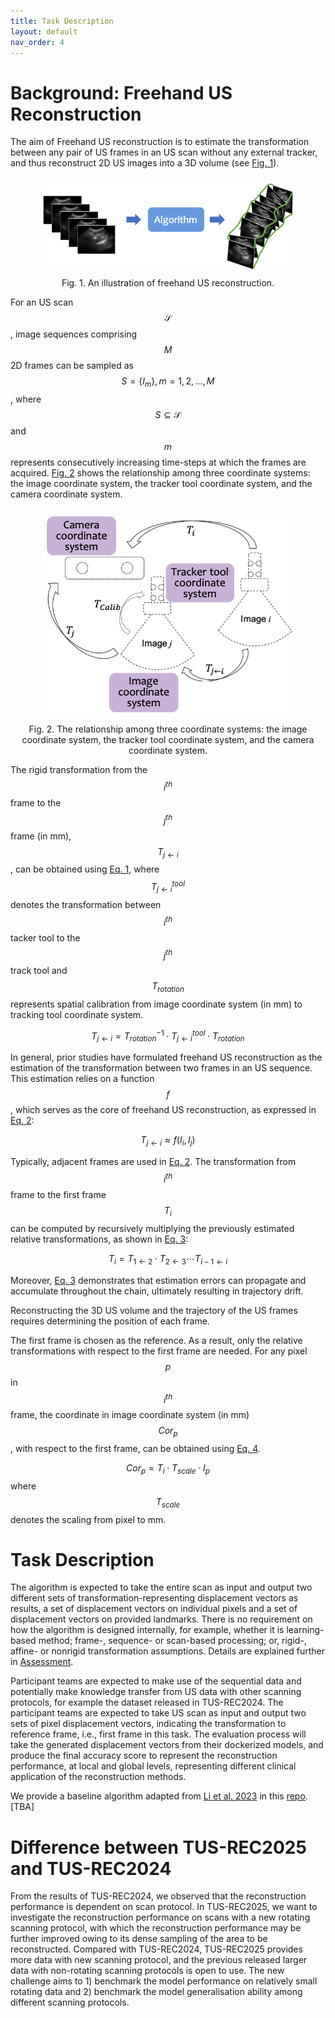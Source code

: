 ```yaml
---
title: Task Description
layout: default
nav_order: 4
---
```


# Background: Freehand US Reconstruction

The aim of Freehand US reconstruction is to estimate the transformation between any pair of US frames in an US scan without any external tracker, and thus reconstruct 2D US images into a 3D volume (see [Fig. 1](#figure1)).

<div align=center>
  <a 
  target="_blank"><img 
  style="padding: 10px;" 
  src="img/rec.png" 
  width=400px
  id="figure1">
  
</a>
</div >

<div align=center>
Fig. 1. An illustration of freehand US reconstruction.
</div >
<!-- <p align="center">
  <img src="img2025/rec.png" />
</p> -->
<!-- <figure>
  <img src="img2025/rec.png" alt="An example workflow of freehand US reconstruction" width="400"/>
  <figcaption>Figure 1: An example workflow of freehand US reconstruction.</figcaption>
</figure> -->


For an US scan $$\mathcal{S}$$, image sequences comprising $$M$$ 2D frames can be sampled as $$S=\{I_m\}, m=1,2,...,M$$, where $$S \subseteq {\mathcal{S}}$$ and $$m$$ represents consecutively increasing time-steps at which the frames are acquired. [Fig. 2](#figure2) shows the relationship among three coordinate systems: the image coordinate system, the tracker tool coordinate system, and the camera coordinate system.  
<div align=center>
  <a 
  target="_blank"><img 
  style="padding: 10px;" 
  src="img/coordinate_system.png" 
  width=400px
  id="figure2">
  
</a>

</div >
<div align=center>
Fig. 2. The relationship among three coordinate systems: the image coordinate system, the tracker tool coordinate system, and the camera coordinate system.
</div>


The rigid transformation from the $$i^{th}$$ frame to the $$j^{th}$$ frame (in mm), $$T_{j\leftarrow i}$$, can be obtained using [Eq. 1](#transformation), where $$T_{j\leftarrow i}^{tool}$$ denotes the transformation between $$i^{th}$$ tacker tool to the $$j^{th}$$ track tool and $$T_{rotation}$$ represents spatial calibration from image coordinate system (in mm) to tracking tool coordinate system.

<a id="transformation"></a>
$$
\begin{equation}
T_{j\leftarrow i}= T_{rotation}^{-1} \cdot T_{j\leftarrow i}^{tool} \cdot T_{rotation} \tag{1}
\end{equation}
$$
<!-- , 1 \leq i<j \leq M  -->

In general, prior studies have formulated freehand US reconstruction as the estimation of the transformation between two frames in an US sequence. This estimation relies on a function $$f$$, which serves as the core of freehand US reconstruction, as expressed in [Eq. 2](#freehandUS): 

<a id="freehandUS"></a>
$$
\begin{equation}
T_{j\leftarrow i} \approx f(I_i, I_j) \tag{2}
\end{equation}
$$

Typically, adjacent frames are used in [Eq. 2](#freehandUS). The transformation from $$i^{th}$$ frame to the first frame $$T_i$$ can be computed by recursively multiplying the previously estimated relative transformations, as shown in [Eq. 3](#chain-multiplying):

<a id="chain-multiplying"></a>
$$
\begin{equation}
T_i= T_{1\leftarrow 2} \cdot T_{2\leftarrow 3}  \cdots  T_{i-1\leftarrow i} \tag{3}
\end{equation}
$$

Moreover, [Eq. 3](#chain-multiplying) demonstrates that estimation errors can propagate and accumulate throughout the chain, ultimately resulting in trajectory drift.

Reconstructing the 3D US volume and the trajectory of the US frames requires determining the position of each frame. 
<!-- Since freehand US systems lack an absolute coordinate system, t -->
The first frame is chosen as the reference. As a result, only the relative transformations with respect to the first frame are needed.
For any pixel $$p$$ in $$i^{th}$$ frame, the coordinate in image coordinate system (in mm) $$Cor_p$$, with respect to the first frame, can be obtained using [Eq. 4](#coordinate).

<a id="coordinate"></a>
$$
\begin{equation}
Cor_p = T_i \cdot T_{scale} \cdot I_p \tag{4}
\end{equation}
$$
where $$T_{scale}$$ denotes the scaling from pixel to mm.
<!-- where $T_i$ denotes the transformation from $i^{th}$ frame to the first frame. -->




# Task Description


The algorithm is expected to take the entire scan as input and output two different sets of
transformation-representing displacement vectors as results, a set of displacement vectors on individual pixels and a set of displacement vectors on provided landmarks. There is no requirement on how the algorithm is designed internally, for example, whether it is learning-based method; frame-, sequence- or scan-based processing; or, rigid-, affine- or nonrigid transformation assumptions. Details are explained further in [Assessment](assessment.html).

Participant teams are expected to make use of the sequential data and potentially make knowledge transfer from US data with other scanning protocols, for example the dataset released in TUS-REC2024. The participant teams are expected to take US scan as input and output two sets of pixel displacement vectors, indicating the transformation to reference frame, i.e., first frame in this task. The evaluation process will take the generated displacement vectors from their dockerized models, and produce the final accuracy score to represent the reconstruction performance, at local and global levels, representing different clinical application of the reconstruction methods.

We provide a baseline algorithm adapted from <a href="https://doi.org/10.1109/TBME.2023.3325551" target="_blank">Li et al. 2023</a> in this <a href="TBA" target="_blank">repo</a>. [TBA]

<!-- # Application scenarios

Trackless 3D freehand US reconstruction will be useful in clinical practice where 3D visualisation is required but external trackers are not allowed or inaccessible. By estimating the relative transformations among US frames using solely 2D US images, the 3D position for each US frame could be calculated and thus the entire US scan could be reconstructed without using any information from external trackers. -->

# Difference between TUS-REC2025 and TUS-REC2024

<!-- From the results of TUS-REC2024, we observed that the reconstruction performance is dependent on scan protocol. TUS-REC2025 presents a different scanning protocol, in addition to the previous TUS-REC2024 non-rotation-based protocols. The new scans include more diverse probe movement such as rotating and tilting at various angles. The new data may further improve reconstruction performance owing to dense sampling of the area-to-be-reconstructed. With 3D reconstruction as the challenge task, TUS-REC2025 aims to 1) benchmark the model performance on the new rotating data, and 2) validate the model generalisation ability among different scan protocols. The outcome of the challenge includes 1) providing in open access the new US dataset with accurate positional information; 2) establishing the first benchmark for 3D US reconstruction for rotating scans, suitable for modern learning-based data-driven approaches.

Compared with TUS-REC2024, TUS-REC2025 provides more data with new scanning protocol, and the previous released larger data with non-rotating scanning protocols is open to use. The new challenge aims to 1) benchmark the model performance on relatively small rotating data and 2) benchmark the model generalisation ability among different scanning protocols. -->

From the results of TUS-REC2024, we observed that the reconstruction performance is dependent on scan protocol. In TUS-REC2025, we want to investigate the reconstruction performance on scans with a new rotating scanning protocol, with which the reconstruction performance may be further improved owing to its dense sampling of the area to be reconstructed. Compared with TUS-REC2024, TUS-REC2025 provides more data with new scanning protocol, and the previous released larger data with non-rotating scanning protocols is open to use. The new challenge aims to 1) benchmark the model performance on relatively small rotating data and 2) benchmark the model generalisation ability among different scanning protocols.